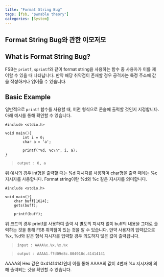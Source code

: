 ```yaml
---
title: "Format String Bug"
tags: [fsb, "pwnable theory"]
categories: [System]
---
```


Format String Bug와 관한 이모저모
---------------------------------

## What is Format String Bug?

FSB는 `printf`, `sprintf`와 같이 format string을 사용하는 함수 중 사용자가 이를 제어할 수 있을 때 나타납니다. 만약 해당 취약점이 존재할 경우 공격자는 특정 주소에 값을 작성하거나 읽어올 수 있습니다.

## Basic Example

일반적으로 `printf` 함수를 사용할 때, 어떤 형식으로 콘솔에 출력할 것인지 지정합니다. 아래 예시를 통해 확인할 수 있습니다.

```
#include <stdio.h>

void main(){
        int i = 0;
        char a = 'a';

        printf("%d, %c\n", i, a);
}
```

> `output : 0, a`

위 예시의 경우 int형을 출력할 때는 %d 지시자를 사용하며 char형을 출력 때에는 %c 지시자를 사용합니다. Format string이란 %d와 %c 같은 지시자를 의미합니다.

```
#include <stdio.h>

void main(){
	char buff[1024];
	gets(buff);

	printf(buff);
```

위 코드의 경우 printf를 사용하여 출력 시 별도의 지시자 없이 buff의 내용을 그대로 출력하는 것을 통해 FSB 취약점이 있는 것을 알 수 있습니다. 만약 사용자의 입력값으로 %x, %d와 같은 형식 지시자를 입력할 경우 의도하지 않은 값이 출력됩니다.

> `input : AAAA%x.%x.%x.%x`

> `output : AAAA1.f7d09e8c.804918c.41414141`

AAAA의 Hex 값은 0x41414141인데 이를 통해 AAAA의 값이 4번째 %x 지시자에 의해 출력되는 것을 확인할 수 있습니다. 

<!--

Temp Note
그동안 exit@got, exit@git+2 라는 형식에 사로잡혀서 제대로 파악을 못하고 있었다.
그냥 주소 자체로 생각하면 exit@got+2는 exit@got으로부터 2 Byte 떨어져 있다고 생각하면 되지 않을까 싶다.
근데 아직도 다 이해가 가진 않는다.
FSB 버그가 있을 때 입력단에서 특정 메모리 주소를 입력 후 %n 혹은 %hn을 통해 해당 주소의 값을 변경할 수 있다고 한다.
exit@got에 get_shell 주소의 하위 2 Byte를 넣고 exit@got+2에 상위 2 Byte를 넣는다는 의미인 것 같은데 사실 상 exit@got과 get_shell의 주소는 하위 2 Byte만 차이가 나기에 코드를 절반으로 줄일 수 있다.
근데 왜 %1$hn으로만 해야지 정상적으로 되는걸까? %hn은 왜 안되는 것일까..?

얼추 이해는 갔지만 함수 호출과 관련해서 더 찾아보고 정리해야겠다. 머릿속에 그림이 그려지지 않는다...
-->
